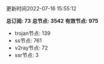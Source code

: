 更新时间2022-07-16 15:55:12

**总订阅: 73**
**总节点: 3542**
**有效节点: 975**
- trojan节点: 139
- ss节点: 761
- v2ray节点: 72
- ssr节点: 3
